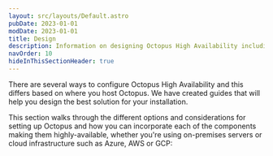 ```yaml
---
layout: src/layouts/Default.astro
pubDate: 2023-01-01
modDate: 2023-01-01
title: Design
description: Information on designing Octopus High Availability including different options and considerations whether its using on-premises servers or cloud infrastructure.
navOrder: 10
hideInThisSectionHeader: true
---
```


There are several ways to configure Octopus High Availability and this differs based on where you host Octopus. We have created guides that will help you design the best solution for your installation. 

This section walks through the different options and considerations for setting up Octopus and how you can incorporate each of the components making them highly-available, whether you're using on-premises servers or cloud infrastructure such as Azure, AWS or GCP: